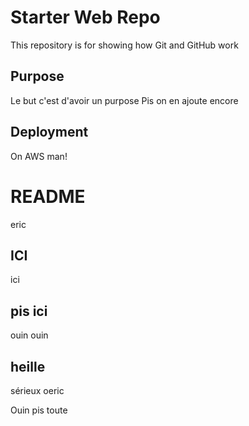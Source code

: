 # Starter Web Repo


This repository is for showing how Git and GitHub work

## Purpose

Le but c'est d'avoir un purpose
Pis on en ajoute encore

## Deployment

On AWS man!

# README
eric

## ICI
ici

## pis ici
ouin ouin

## heille
sérieux
oeric

Ouin pis toute
